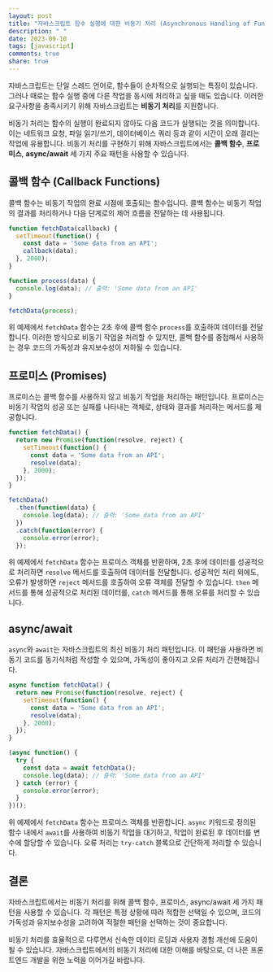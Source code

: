 ```yaml
---
layout: post
title: "자바스크립트 함수 실행에 대한 비동기 처리 (Asynchronous Handling of Function Execution)"
description: " "
date: 2023-09-10
tags: [javascript]
comments: true
share: true
---
```


자바스크립트는 단일 스레드 언어로, 함수들이 순차적으로 실행되는 특징이 있습니다. 그러나 때로는 함수 실행 중에 다른 작업을 동시에 처리하고 싶을 때도 있습니다. 이러한 요구사항을 충족시키기 위해 자바스크립트는 **비동기 처리**를 지원합니다.

비동기 처리는 함수의 실행이 완료되지 않아도 다음 코드가 실행되는 것을 의미합니다. 이는 네트워크 요청, 파일 읽기/쓰기, 데이터베이스 쿼리 등과 같이 시간이 오래 걸리는 작업에 유용합니다. 비동기 처리를 구현하기 위해 자바스크립트에서는 **콜백 함수**, **프로미스**, **async/await** 세 가지 주요 패턴을 사용할 수 있습니다.

## 콜백 함수 (Callback Functions)

콜백 함수는 비동기 작업의 완료 시점에 호출되는 함수입니다. 콜백 함수는 비동기 작업의 결과를 처리하거나 다음 단계로의 제어 흐름을 전달하는 데 사용됩니다.

```javascript
function fetchData(callback) {
  setTimeout(function() {
    const data = 'Some data from an API';
    callback(data);
  }, 2000);
}

function process(data) {
  console.log(data); // 출력: 'Some data from an API'
}

fetchData(process);
```

위 예제에서 `fetchData` 함수는 2초 후에 콜백 함수 `process`를 호출하여 데이터를 전달합니다. 이러한 방식으로 비동기 작업을 처리할 수 있지만, 콜백 함수를 중첩해서 사용하는 경우 코드의 가독성과 유지보수성이 저하될 수 있습니다.

## 프로미스 (Promises)

프로미스는 콜백 함수를 사용하지 않고 비동기 작업을 처리하는 패턴입니다. 프로미스는 비동기 작업의 성공 또는 실패를 나타내는 객체로, 상태와 결과를 처리하는 메서드를 제공합니다.

```javascript
function fetchData() {
  return new Promise(function(resolve, reject) {
    setTimeout(function() {
      const data = 'Some data from an API';
      resolve(data);
    }, 2000);
  });
}

fetchData()
  .then(function(data) {
    console.log(data); // 출력: 'Some data from an API'
  })
  .catch(function(error) {
    console.error(error);
  });
```

위 예제에서 `fetchData` 함수는 프로미스 객체를 반환하며, 2초 후에 데이터를 성공적으로 처리하면 `resolve` 메서드를 호출하여 데이터를 전달합니다. 성공적인 처리 외에도, 오류가 발생하면 `reject` 메서드를 호출하여 오류 객체를 전달할 수 있습니다. `then` 메서드를 통해 성공적으로 처리된 데이터를, `catch` 메서드를 통해 오류를 처리할 수 있습니다.

## async/await

`async`와 `await`는 자바스크립트의 최신 비동기 처리 패턴입니다. 이 패턴을 사용하면 비동기 코드를 동기식처럼 작성할 수 있으며, 가독성이 좋아지고 오류 처리가 간편해집니다.

```javascript
async function fetchData() {
  return new Promise(function(resolve, reject) {
    setTimeout(function() {
      const data = 'Some data from an API';
      resolve(data);
    }, 2000);
  });
}

(async function() {
  try {
    const data = await fetchData();
    console.log(data); // 출력: 'Some data from an API'
  } catch (error) {
    console.error(error);
  }
})();
```

위 예제에서 `fetchData` 함수는 프로미스 객체를 반환합니다. `async` 키워드로 정의된 함수 내에서 `await`를 사용하여 비동기 작업을 대기하고, 작업이 완료된 후 데이터를 변수에 할당할 수 있습니다. 오류 처리는 `try-catch` 블록으로 간단하게 처리할 수 있습니다.

## 결론

자바스크립트에서는 비동기 처리를 위해 콜백 함수, 프로미스, async/await 세 가지 패턴을 사용할 수 있습니다. 각 패턴은 특정 상황에 따라 적합한 선택일 수 있으며, 코드의 가독성과 유지보수성을 고려하여 적절한 패턴을 선택하는 것이 중요합니다.

비동기 처리를 효율적으로 다루면서 신속한 데이터 로딩과 사용자 경험 개선에 도움이 될 수 있습니다. 자바스크립트에서의 비동기 처리에 대한 이해를 바탕으로, 더 나은 프론트엔드 개발을 위한 노력을 이어가길 바랍니다.